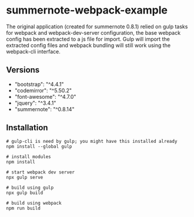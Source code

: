 # summernote-webpack-example

The original application (created for summernote 0.8.1) relied on gulp tasks for webpack and webpack-dev-server configuration, the base webpack config has been extracted to a js file for import. Gulp will import the extracted config files and webpack bundling will still work using the webpack-cli interface.

## Versions
* "bootstrap": "^4.4.1"
* "codemirror": "^5.50.2"
* "font-awesome": "^4.7.0"
* "jquery": "^3.4.1"
* "summernote": "^0.8.14"

## Installation
```
# gulp-cli is need by gulp; you might have this installed already
npm install --global gulp

# install modules
npm install

# start webpack dev server
npx gulp serve

# build using gulp
npx gulp build

# build using webpack
npm run build
```
